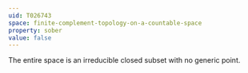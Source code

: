 ```yaml
---
uid: T026743
space: finite-complement-topology-on-a-countable-space
property: sober
value: false
---
```

The entire space is an irreducible closed subset with no generic point.

